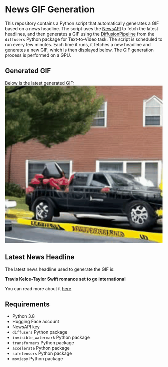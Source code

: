 # News GIF Generation
This repository contains a Python script that automatically generates a GIF based on a news headline. The script uses the [NewsAPI](https://newsapi.org/) to fetch the latest headlines, and then generates a GIF using the [DiffusionPipeline](https://github.com/huggingface/diffusers) from the `diffusers` Python package for Text-to-Video task.
The script is scheduled to run every few minutes. Each time it runs, it fetches a new headline and generates a new GIF, which is then displayed below. The GIF generation process is performed on a GPU.

## Generated GIF
Below is the latest generated GIF:
![Generated GIF](output.gif?raw=true&v=1697983499)

## Latest News Headline
The latest news headline used to generate the GIF is:

**Travis Kelce-Taylor Swift romance set to go international**

You can read more about it [here](https://news.google.com/rss/articles/CBMiWmh0dHBzOi8vbnlwb3N0LmNvbS8yMDIzLzEwLzIxL2NoaWVmcy10cmF2aXMta2VsY2UtdGF5bG9yLXN3aWZ0LXJvbWFuY2UtZ29lcy1pbnRlcm5hdGlvbmFsL9IBXmh0dHBzOi8vbnlwb3N0LmNvbS8yMDIzLzEwLzIxL2NoaWVmcy10cmF2aXMta2VsY2UtdGF5bG9yLXN3aWZ0LXJvbWFuY2UtZ29lcy1pbnRlcm5hdGlvbmFsL2FtcC8?oc=5).

## Requirements
- Python 3.8
- Hugging Face account
- NewsAPI key
- `diffusers` Python package
- `invisible_watermark` Python package
- `transformers` Python package
- `accelerate` Python package
- `safetensors` Python package
- `moviepy` Python package
